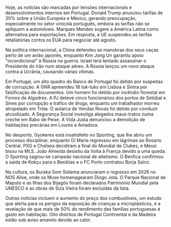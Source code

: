 Hoje, as notícias são marcadas por tensões internacionais e desenvolvimentos internos em Portugal. Donald Trump anunciou tarifas de 30% sobre a União Europeia e México, gerando preocupação, especialmente no setor vinícola português, embora as tarifas não se apliquem a automóveis. Marques Mendes sugere a América Latina como alternativa para exportações. Em resposta, a UE suspendeu as tarifas retaliatórias contra os EUA para negociar até agosto.

Na política internacional, a China defendeu as manobras dos seus caças perto de um avião japonês, enquanto Kim Jong Un garantiu apoio "incondicional" à Rússia na guerra. Israel terá tentado assassinar o Presidente do Irão num ataque aéreo. A Rússia lançou um novo ataque contra a Ucrânia, causando várias vítimas.

Em Portugal, um alto quadro do Banco de Portugal foi detido por suspeitas de corrupção. A GNR apreendeu 18 tuk-tuks em Lisboa e Sintra por falsificação de documentos. Um homem foi detido por incêndio florestal em Fornos de Algodres. A PJ deteve cinco funcionários dos portos de Setúbal e Sines por corrupção e tráfico de droga, enquanto um trabalhador morreu atropelado em Tróia. O autarca de Vendas Novas foi detido por conduzir alcoolizado. A Segurança Social investiga alegados maus-tratos numa creche em Rabo de Peixe. A Vida Justa denunciou a demolição de habitações precárias em Loures e Amadora.

No desporto, Gyokeres está insatisfeito no Sporting, que lhe abriu um  processo disciplinar, enquanto Di María regressou em lágrimas ao Rosario Central. PSG e Chelsea decidiram a final do Mundial de Clubes, e Messi bisou na MLS. João Almeida desistiu da Volta à França devido a uma queda. O Sporting sagrou-se campeão nacional de atletismo. O Benfica confirmou a saída de Kokçu para o Besiktas e o FC Porto contratou Borja Sainz.

Na cultura, os Buraka Som Sistema anunciaram o regresso em 2026 no NOS Alive, onde os Muse homenagearam Diogo Jota. O Parque Nacional de Maputo e as Ilhas dos Bijagós foram declarados Património Mundial pela UNESCO e as obras de Siza Vieira foram excluídas da lista.

Outras notícias incluem o aumento do preço dos combustíveis, um estudo que alerta para os perigos da exposição de crianças a microplásticos, e a revelação de que mais de 50% do rendimento das famílias portuguesas é gasto em habitação. Oito distritos de Portugal Continental e da Madeira estão sob aviso amarelo devido ao calor.